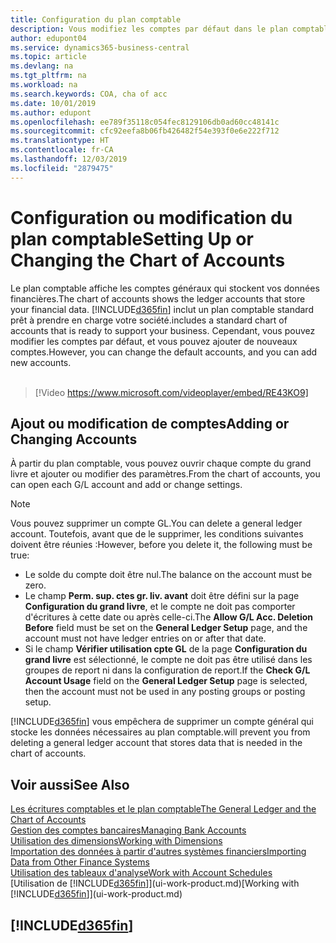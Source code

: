 ```yaml
---
title: Configuration du plan comptable
description: Vous modifiez les comptes par défaut dans le plan comptable, et vous pouvez ajouter de nouveaux comptes.
author: edupont04
ms.service: dynamics365-business-central
ms.topic: article
ms.devlang: na
ms.tgt_pltfrm: na
ms.workload: na
ms.search.keywords: COA, cha of acc
ms.date: 10/01/2019
ms.author: edupont
ms.openlocfilehash: ee789f35118c054fec8129106db0ad60cc48141c
ms.sourcegitcommit: cfc92eefa8b06fb426482f54e393f0e6e222f712
ms.translationtype: HT
ms.contentlocale: fr-CA
ms.lasthandoff: 12/03/2019
ms.locfileid: "2879475"
---
```

# <a name="setting-up-or-changing-the-chart-of-accounts"></a><span data-ttu-id="c94d5-103">Configuration ou modification du plan comptable</span><span class="sxs-lookup"><span data-stu-id="c94d5-103">Setting Up or Changing the Chart of Accounts</span></span>
<span data-ttu-id="c94d5-104">Le plan comptable affiche les comptes généraux qui stockent vos données financières.</span><span class="sxs-lookup"><span data-stu-id="c94d5-104">The chart of accounts shows the ledger accounts that store your financial data.</span></span> [!INCLUDE[d365fin](includes/d365fin_md.md)] <span data-ttu-id="c94d5-105">inclut un plan comptable standard prêt à prendre en charge votre société.</span><span class="sxs-lookup"><span data-stu-id="c94d5-105">includes a standard chart of accounts that is ready to support your business.</span></span>
<span data-ttu-id="c94d5-106">Cependant, vous pouvez modifier les comptes par défaut, et vous pouvez ajouter de nouveaux comptes.</span><span class="sxs-lookup"><span data-stu-id="c94d5-106">However, you can change the default accounts, and you can add new accounts.</span></span> 
<br><br>  

> [!Video https://www.microsoft.com/videoplayer/embed/RE43KO9]


## <a name="adding-or-changing-accounts"></a><span data-ttu-id="c94d5-107">Ajout ou modification de comptes</span><span class="sxs-lookup"><span data-stu-id="c94d5-107">Adding or Changing Accounts</span></span>
<span data-ttu-id="c94d5-108">À partir du plan comptable, vous pouvez ouvrir chaque compte du grand livre et ajouter ou modifier des paramètres.</span><span class="sxs-lookup"><span data-stu-id="c94d5-108">From the chart of accounts, you can open each G/L account and add or change settings.</span></span>

> [!NOTE]  
>   <span data-ttu-id="c94d5-109">Vous pouvez supprimer un compte GL.</span><span class="sxs-lookup"><span data-stu-id="c94d5-109">You can delete a general ledger account.</span></span> <span data-ttu-id="c94d5-110">Toutefois, avant que de le supprimer, les conditions suivantes doivent être réunies :</span><span class="sxs-lookup"><span data-stu-id="c94d5-110">However, before you delete it, the following must be true:</span></span>  
>  
>   * <span data-ttu-id="c94d5-111">Le solde du compte doit être nul.</span><span class="sxs-lookup"><span data-stu-id="c94d5-111">The balance on the account must be zero.</span></span>  
>   * <span data-ttu-id="c94d5-112">Le champ **Perm. sup. ctes gr. liv. avant** doit être défini sur la page **Configuration du grand livre**, et le compte ne doit pas comporter d'écritures à cette date ou après celle-ci.</span><span class="sxs-lookup"><span data-stu-id="c94d5-112">The **Allow G/L Acc. Deletion Before** field must be set on the **General Ledger Setup** page, and the account must not have ledger entries on or after that date.</span></span>  
>   * <span data-ttu-id="c94d5-113">Si le champ **Vérifier utilisation cpte GL** de la page **Configuration du grand livre** est sélectionné, le compte ne doit pas être utilisé dans les groupes de report ni dans la configuration de report.</span><span class="sxs-lookup"><span data-stu-id="c94d5-113">If the **Check G/L Account Usage** field on the **General Ledger Setup** page is selected, then the account must not be used in any posting groups or posting setup.</span></span>  

[!INCLUDE[d365fin](includes/d365fin_md.md)] <span data-ttu-id="c94d5-114">vous empêchera de supprimer un compte général qui stocke les données nécessaires au plan comptable.</span><span class="sxs-lookup"><span data-stu-id="c94d5-114">will prevent you from deleting a general ledger account that stores data that is needed in the chart of accounts.</span></span>  

## <a name="see-also"></a><span data-ttu-id="c94d5-115">Voir aussi</span><span class="sxs-lookup"><span data-stu-id="c94d5-115">See Also</span></span>
[<span data-ttu-id="c94d5-116">Les écritures comptables et le plan comptable</span><span class="sxs-lookup"><span data-stu-id="c94d5-116">The General Ledger and the Chart of Accounts</span></span>](finance-general-ledger.md)  
[<span data-ttu-id="c94d5-117">Gestion des comptes bancaires</span><span class="sxs-lookup"><span data-stu-id="c94d5-117">Managing Bank Accounts</span></span>](bank-manage-bank-accounts.md)  
[<span data-ttu-id="c94d5-118">Utilisation des dimensions</span><span class="sxs-lookup"><span data-stu-id="c94d5-118">Working with Dimensions</span></span>](finance-dimensions.md)  
[<span data-ttu-id="c94d5-119">Importation des données à partir d'autres systèmes financiers</span><span class="sxs-lookup"><span data-stu-id="c94d5-119">Importing Data from Other Finance Systems</span></span>](across-import-data-configuration-packages.md)  
[<span data-ttu-id="c94d5-120">Utilisation des tableaux d'analyse</span><span class="sxs-lookup"><span data-stu-id="c94d5-120">Work with Account Schedules</span></span>](bi-how-work-account-schedule.md)  
<span data-ttu-id="c94d5-121">[Utilisation de [!INCLUDE[d365fin](includes/d365fin_md.md)]](ui-work-product.md)</span><span class="sxs-lookup"><span data-stu-id="c94d5-121">[Working with [!INCLUDE[d365fin](includes/d365fin_md.md)]](ui-work-product.md)</span></span>  

## [!INCLUDE[d365fin](includes/free_trial_md.md)]
